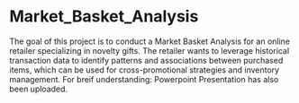 # Market_Basket_Analysis
The goal of this project is to conduct a Market Basket Analysis for an online retailer specializing in novelty gifts. The retailer wants to leverage historical transaction data to identify patterns and associations between purchased items, which can be used for cross-promotional strategies and inventory management.
For breif understanding: Powerpoint Presentation has also been uploaded.
